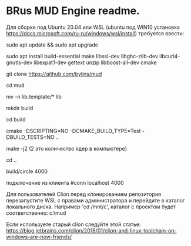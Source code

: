 # BRus MUD Engine readme.
Для сборки под Ubuntu 20.04 или WSL (ubuntu под WIN10 установка https://docs.microsoft.com/ru-ru/windows/wsl/install) требуется ввести:

sudo apt update && sudo apt upgrade

sudo apt install build-essential make libssl-dev libghc-zlib-dev libcurl4-gnutls-dev libexpat1-dev gettext unzip libboost-all-dev cmake

git clone https://github.com/bylins/mud

cd mud

mv -n lib.template/* lib

mkdir build

cd build

cmake -DSCRIPTING=NO -DCMAKE_BUILD_TYPE=Test -DBUILD_TESTS=NO ..

make -j2 (2 это количество ядер в компьютере)

cd ..

build/circle 4000

подключение из клиента #conn localhost 4000

Для пользователей Clion перед клонированием репозитория перезапустите WSL с правами администратора и перейдите в каталог локального диска. Например 'cd /mnt/c', каталог с проектом будет соответственно: c:\mud

Если используете старый clion следуйте этой статье: 
https://blog.jetbrains.com/clion/2018/01/clion-and-linux-toolchain-on-windows-are-now-friends/

